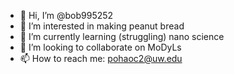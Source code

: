 - 👋 Hi, I’m @bob995252
- 👀 I’m interested in making peanut bread
- 🌱 I’m currently learning (struggling) nano science
- 💞️ I’m looking to collaborate on MoDyLs
- 📫 How to reach me: pohaoc2@uw.edu

<!---
bob995252/bob995252 is a ✨ special ✨ repository because its `README.md` (this file) appears on your GitHub profile.
You can click the Preview link to take a look at your changes.
--->
